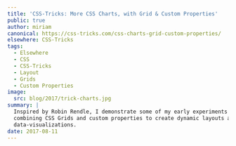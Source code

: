 ```yaml
---
title: 'CSS-Tricks: More CSS Charts, with Grid & Custom Properties'
public: true
author: miriam
canonical: https://css-tricks.com/css-charts-grid-custom-properties/
elsewhere: CSS-Tricks
tags:
  - Elsewhere
  - CSS
  - CSS-Tricks
  - Layout
  - Grids
  - Custom Properties
image:
  src: blog/2017/trick-charts.jpg
summary: |
  Inspired by Robin Rendle, I demonstrate some of my early experiments
  combining CSS Grids and custom properties to create dynamic layouts and
  data-visualizations.
date: 2017-08-11
---
```



